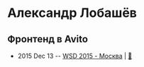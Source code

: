 # Александр Лобашёв

## Фронтенд в Avito
- 2015 Dec 13 -- [WSD 2015 - Москва](https://www.youtube.com/watch?v=OFKbwNc8AIw)  | [:notebook:](https://wsd.events/2015/12/13/pres/avito-frontend.pdf)  
